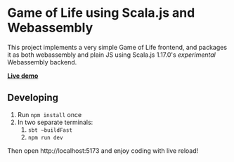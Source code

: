 # Game of Life using Scala.js and Webassembly

This project implements a very simple Game of Life frontend,
and packages it as both webassembly and plain JS using Scala.js 1.17.0's _experimental_ Webassembly backend.

[**Live demo**](https://keynmol.github.io/scalajs-wasm-game-of-life/)

## Developing

1. Run `npm install` once
2. In two separate terminals:
   1. `sbt ~buildFast`
   2. `npm run dev`

Then open http://localhost:5173 and enjoy coding with live reload!

